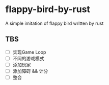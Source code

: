# flappy-bird-by-rust
A simple imitation of flappy bird written by rust

## TBS
- [ ] 实现Game Loop
- [ ] 不同的游戏模式
- [ ] 添加玩家
- [ ] 添加障碍 && 计分
- [ ] 整合
